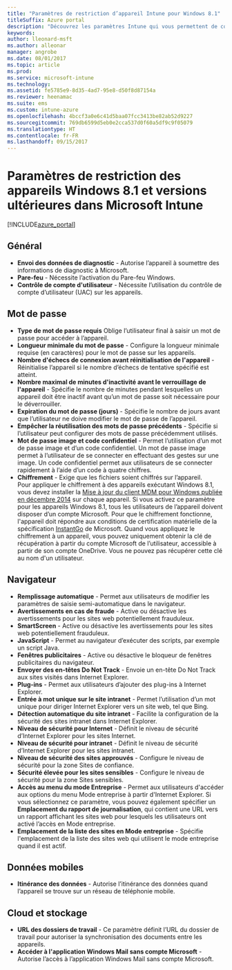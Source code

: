 ```yaml
---
title: "Paramètres de restriction d’appareil Intune pour Windows 8.1"
titleSuffix: Azure portal
description: "Découvrez les paramètres Intune qui vous permettent de contrôler les paramètres et fonctionnalités des appareils Windows 8.1."
keywords: 
author: lleonard-msft
ms.author: alleonar
manager: angrobe
ms.date: 08/01/2017
ms.topic: article
ms.prod: 
ms.service: microsoft-intune
ms.technology: 
ms.assetid: fe5785e9-8d35-4ad7-95e8-d50f8d87154a
ms.reviewer: heenamac
ms.suite: ems
ms.custom: intune-azure
ms.openlocfilehash: 4bccf3a0e6c41d5baa07fcc3413be82ab52d9227
ms.sourcegitcommit: 769db6599d5eb0e2cca537d0f60a5df9c9f05079
ms.translationtype: HT
ms.contentlocale: fr-FR
ms.lasthandoff: 09/15/2017
---
```

# <a name="windows-81-and-later-device-restriction-settings-in-microsoft-intune"></a>Paramètres de restriction des appareils Windows 8.1 et versions ultérieures dans Microsoft Intune

[!INCLUDE[azure_portal](./includes/azure_portal.md)]

## <a name="general"></a>Général

-   **Envoi des données de diagnostic** - Autorise l’appareil à soumettre des informations de diagnostic à Microsoft.
-   **Pare-feu** - Nécessite l’activation du Pare-feu Windows.
-   **Contrôle de compte d'utilisateur** - Nécessite l’utilisation du contrôle de compte d’utilisateur (UAC) sur les appareils.

## <a name="password"></a>Mot de passe
-   **Type de mot de passe requis** Oblige l’utilisateur final à saisir un mot de passe pour accéder à l’appareil.
-   **Longueur minimale du mot de passe** - Configure la longueur minimale requise (en caractères) pour le mot de passe sur les appareils.
-   **Nombre d'échecs de connexion avant réinitialisation de l'appareil** - Réinitialise l’appareil si le nombre d’échecs de tentative spécifié est atteint.
-   **Nombre maximal de minutes d'inactivité avant le verrouillage de l'appareil** - Spécifie le nombre de minutes pendant lesquelles un appareil doit être inactif avant qu’un mot de passe soit nécessaire pour le déverrouiller.
-   **Expiration du mot de passe (jours)** - Spécifie le nombre de jours avant que l’utilisateur ne doive modifier le mot de passe de l’appareil.
-   **Empêcher la réutilisation des mots de passe précédents** - Spécifie si l’utilisateur peut configurer des mots de passe précédemment utilisés.
-   **Mot de passe image et code confidentiel** - Permet l’utilisation d’un mot de passe image et d’un code confidentiel. Un mot de passe image permet à l’utilisateur de se connecter en effectuant des gestes sur une image. Un code confidentiel permet aux utilisateurs de se connecter rapidement à l’aide d’un code à quatre chiffres.
-   **Chiffrement** - Exige que les fichiers soient chiffrés sur l’appareil.<br>Pour appliquer le chiffrement à des appareils exécutant Windows 8.1, vous devez installer la [Mise à jour du client MDM pour Windows publiée en décembre 2014](https://support.microsoft.com/kb/3013816) sur chaque appareil.
Si vous activez ce paramètre pour les appareils Windows 8.1, tous les utilisateurs de l’appareil doivent disposer d’un compte Microsoft.
Pour que le chiffrement fonctionne, l'appareil doit répondre aux conditions de certification matérielle de la spécification [InstantGo](https://blogs.windows.com/windowsexperience/2014/06/19/instantgo-a-better-way-to-sleep/#IBHULcTfI4PokO8X.97) de Microsoft.
Quand vous appliquez le chiffrement à un appareil, vous pouvez uniquement obtenir la clé de récupération à partir du compte Microsoft de l’utilisateur, accessible à partir de son compte OneDrive. Vous ne pouvez pas récupérer cette clé au nom d'un utilisateur.     



## <a name="browser"></a>Navigateur
-   **Remplissage automatique** - Permet aux utilisateurs de modifier les paramètres de saisie semi-automatique dans le navigateur.
-   **Avertissements en cas de fraude** - Active ou désactive les avertissements pour les sites web potentiellement frauduleux.
-   **SmartScreen** - Active ou désactive les avertissements pour les sites web potentiellement frauduleux.
-   **JavaScript** - Permet au navigateur d’exécuter des scripts, par exemple un script Java.
-   **Fenêtres publicitaires** - Active ou désactive le bloqueur de fenêtres publicitaires du navigateur.
-   **Envoyer des en-têtes Do Not Track** - Envoie un en-tête Do Not Track aux sites visités dans Internet Explorer.
-   **Plug-ins** - Permet aux utilisateurs d’ajouter des plug-ins à Internet Explorer.
-   **Entrée à mot unique sur le site intranet** - Permet l’utilisation d’un mot unique pour diriger Internet Explorer vers un site web, tel que Bing.
-   **Détection automatique du site intranet** - Facilite la configuration de la sécurité des sites intranet dans Internet Explorer.
-   **Niveau de sécurité pour Internet** - Définit le niveau de sécurité d’Internet Explorer pour les sites Internet.
-   **Niveau de sécurité pour intranet** - Définit le niveau de sécurité d’Internet Explorer pour les sites intranet.
-   **Niveau de sécurité des sites approuvés** - Configure le niveau de sécurité pour la zone Sites de confiance.
-   **Sécurité élevée pour les sites sensibles** - Configure le niveau de sécurité pour la zone Sites sensibles.
-   **Accès au menu du mode Entreprise** - Permet aux utilisateurs d'accéder aux options du menu Mode entreprise à partir d'Internet Explorer.
Si vous sélectionnez ce paramètre, vous pouvez également spécifier un **Emplacement du rapport de journalisation**, qui contient une URL vers un rapport affichant les sites web pour lesquels les utilisateurs ont activé l’accès en Mode entreprise.
-   **Emplacement de la liste des sites en Mode entreprise** - Spécifie l'emplacement de la liste des sites web qui utilisent le mode entreprise quand il est actif.

## <a name="cellular"></a>Données mobiles
-   **Itinérance des données** - Autorise l’itinérance des données quand l’appareil se trouve sur un réseau de téléphonie mobile.

## <a name="cloud-and-storage"></a>Cloud et stockage
-   **URL des dossiers de travail** - Ce paramètre définit l’URL du dossier de travail pour autoriser la synchronisation des documents entre les appareils.
-   **Accéder à l'application Windows Mail sans compte Microsoft** - Autorise l’accès à l’application Windows Mail sans compte Microsoft.    
